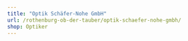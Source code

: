```yaml
---
title: "Optik Schäfer-Nohe GmbH"
url: /rothenburg-ob-der-tauber/optik-schaefer-nohe-gmbh/
shop: Optiker
---
```

